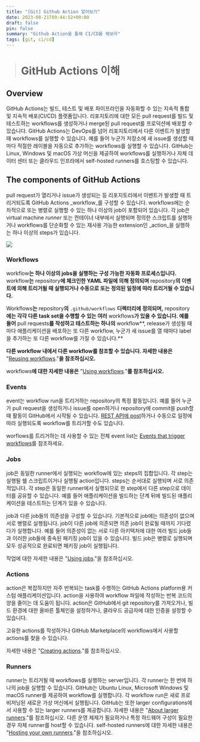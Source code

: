 ```yaml
---
title: "[Git] Github Action 알아보기"
date: 2023-08-21T09:44:52+09:00
draft: false
pin: false 
summary: "Github Action을 통해 CI/CD를 해보자"
tags: [git, ci/cd]
---
```


> # GitHub Actions 이해

## Overview

GitHub Actions는 빌드, 테스트 및 배포 파이프라인을 자동화할 수 있는 지속적 통합 및 지속적 배포(CI/CD) 플랫폼입니다. 리포지토리에 대한 모든 pull request를 빌드 및 테스트하는 workflows를 생성하거나 merge된 pull request를 프로덕션에 배포할 수 있습니다. GitHub Actions는 DevOps를 넘어 리포지토리에서 다른 이벤트가 발생할 때 workflows를 실행할 수 있습니다. 예를 들어 누군가 저장소에 새 issue를 생성할 때마다 적절한 레이블을 자동으로 추가하는 workflows를 실행할 수 있습니다. GitHub는 Linux, Windows 및 macOS 가상 머신을 제공하여 workflows를 실행하거나 자체 데이터 센터 또는 클라우드 인프라에서 self-hosted runners를 호스팅할 수 있습니다.

## The components of GitHub Actions

pull request가 열리거나 issue가 생성되는 등 리포지토리에서 이벤트가 발생할 때 트리거되도록 GitHub Actions _workflow_를 구성할 수 있습니다. workflows에는 순차적으로 또는 병렬로 실행할 수 있는 하나 이상의 job이 포함되어 있습니다. 각 job은 virtual machine _runner_ 또는 컨테이너 내부에서 실행되며 정의한 스크립트를 실행하거나 workflows를 단순화할 수 있는 재사용 가능한 extension인 _action_을 실행하는 하나 이상의 steps가 있습니다.



![](/images/github-action-immesion/components.png)

### Workflows

workflow**는 하나 이상의 jobs을 실행하는 구성 가능한 자동화 프로세스입니다.** workflow**는** repository**에 체크인한 YAML 파일에 의해 정의되며** repository**의 이벤트에 의해 트리거될 때 실행되거나 수동으로 또는 정의된 일정에 따라 트리거될 수 있습니다.**

Workflows**는** repository**의** `.github/workflows` **디렉터리에 정의되며,** repository**에는 각각 다른 task set을 수행할 수 있는 여러** workflows**가 있을 수 있습니다. 예를 들어** pull requests**를 작성하고 테스트하는 하나의** workflow**, release가 생성될 때마다 애플리케이션을 배포하는 또 다른 workflow, 누군가 새 issue를 열 때마다 label을 추가하는 또 다른 workflow를 가질 수 있습니다.**

**다른 workflow 내에서 다른 workflow를 참조할 수 있습니다. 자세한 내용은** "[Reusing workflows](https://docs.github.com/en/actions/using-workflows/reusing-workflows)."**을 참조하십시오.**

workflows**에 대한 자세한 내용은** "[Using workflows](https://docs.github.com/en/actions/using-workflows)."**를 참조하십시오.**

### Events

event는 workflow run을 트리거하는 repository의 특정 활동입니다. 예를 들어 누군가 pull request을 생성하거나 issue를 open하거나 repository에 commit을 push할 때 활동이 GitHub에서 시작될 수 있습니다. [REST API에 post](https://docs.github.com/en/rest/repos#create-a-repository-dispatch-event)하거나 수동으로 일정에 따라 실행되도록 workflow를 트리거할 수도 있습니다.

worflows를 트리거하는 데 사용할 수 있는 전체 event list는 [Events that trigger workflows](https://docs.github.com/en/actions/using-workflows/events-that-trigger-workflows)를 참조하세요.

### Jobs

job은 동일한 runner에서 실행되는 workflow에 있는 steps의 집합입니다. 각 step는 실행될 쉘 스크립트이거나 실행될 action입니다. steps는 순서대로 실행되며 서로 의존적입니다. 각 step은 동일한 runner에서 실행되므로 한 step에서 다른 step으로 데이터를 공유할 수 있습니다. 예를 들어 애플리케이션을 빌드하는 단계 뒤에 빌드된 애플리케이션을 테스트하는 단계가 있을 수 있습니다.

job과 다른 job들의 의존성을 구성할 수 있습니다. 기본적으로 job에는 의존성이 없으며 서로 병렬로 실행됩니다. job이 다른 job에 의존되면 의존 job이 완료될 때까지 기다렸다가 실행합니다. 예를 들어 의존성이 없는 서로 다른 아키텍처에 대한 여러 빌드 job들과 이러한 job들에 종속된 패키징 job이 있을 수 있습니다. 빌드 job은 병렬로 실행되며 모두 성공적으로 완료되면 패키징 job이 실행됩니다.

작업에 대한 자세한 내용은 "[Using jobs](https://docs.github.com/en/actions/using-jobs)."을 참조하십시오.

### Actions

action은 복잡하지만 자주 반복되는 task를 수행하는 GitHub Actions platform용 커스텀 애플리케이션입니다. action을 사용하여 workflow 파일에 작성하는 반복 코드의 양을 줄이는 데 도움이 됩니다. action은 GitHub에서 git repository를 가져오거나, 빌드 환경에 대한 올바른 툴체인을 설정하거나, 클라우드 공급자에 대한 인증을 설정할 수 있습니다.

고유한 actions를 작성하거나 GitHub Marketplace의 workflows에서 사용할 actions를 찾을 수 있습니다.

자세한 내용은 "[Creating actions](https://docs.github.com/en/actions/creating-actions)."를 참조하십시오.

### Runners

runner는 트리거될 때 workflows를 실행하는 server입니다. 각 runner는 한 번에 하나의 job을 실행할 수 있습니다. GitHub는 Ubuntu Linux, Microsoft Windows 및 macOS runner를 제공하여 workflow를 실행합니다. 각 workflow run은 새로 프로비저닝된 새로운 가상 머신에서 실행됩니다. GitHub는 또한 larger configurations에서 사용할 수 있는 larger runners를 제공합니다. 자세한 내용은 "[About larger runners](https://docs.github.com/en/actions/using-github-hosted-runners/using-larger-runners)."를 참조하십시오. 다른 운영 체제가 필요하거나 특정 하드웨어 구성이 필요한 경우 자체 runner를 host할 수 있습니다. self-hosted runners에 대한 자세한 내용은 "[Hosting your own runners](https://docs.github.com/en/actions/hosting-your-own-runners)."을 참조하십시오.
